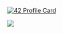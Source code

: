 [![42 Profile Card](https://1337-readme.vercel.app/api/profile?cursus=42cursus&dark=true&login=ilahyani)](https://github.com/mohouyizme/1337-readme)



<img align="left" src="https://github-readme-stats.vercel.app/api/top-langs/?username=ilahyani&theme=dark&layout=compact" />

